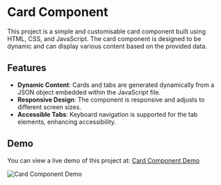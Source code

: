 # Card Component

This project is a simple and customisable card component built using HTML, CSS, and JavaScript. The card component is designed to be dynamic and can display various content based on the provided data.

## Features

- **Dynamic Content**: Cards and tabs are generated dynamically from a JSON object embedded within the JavaScript file.
- **Responsive Design**: The component is responsive and adjusts to different screen sizes.
- **Accessible Tabs**: Keyboard navigation is supported for the tab elements, enhancing accessibility.

## Demo
You can view a live demo of this project at: [Card Component Demo](https://ux-ui.com.au/card-component/)

![Card Component Demo](https://ux-ui.com.au/card-component/)



